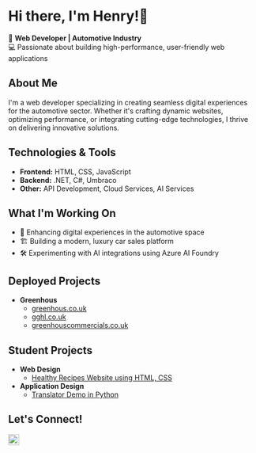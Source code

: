 <h1>Hi there, I'm Henry!👋<br/></h1>

🚗 <b>Web Developer | Automotive Industry</b><br>
💻 Passionate about building high-performance, user-friendly web applications

<h2>About Me</h2>

I'm a web developer specializing in creating seamless digital experiences for the automotive sector. Whether it's crafting dynamic websites, optimizing performance, or integrating cutting-edge technologies, I thrive on delivering innovative solutions.

<h2>Technologies & Tools</h2>

- <b>Frontend:</b> HTML, CSS, JavaScript
- <b>Backend:</b> .NET, C#, Umbraco
- <b>Other:</b> API Development, Cloud Services, AI Services

<h2>What I'm Working On</h2>

- 🚀 Enhancing digital experiences in the automotive space
- 🏗️ Building a modern, luxury car sales platform
- 🛠️ Experimenting with AI integrations using Azure AI Foundry

<h2>Deployed Projects</h2>

- <b>Greenhous</b>
  - [greenhous.co.uk](https://www.greenhous.co.uk/)
  - [gghl.co.uk](https://www.gghl.co.uk/)
  - [greenhouscommercials.co.uk](https://www.greenhouscommercials.co.uk/)

<h2>Student Projects</h2>

- <b>Web Design</b>
  - [Healthy Recipes Website using HTML, CSS](https://github.com/riiisho/HealthyRecipesWebsite)
- <b>Application Design</b>
  - [Translator Demo in Python](https://github.com/riiisho/TranslatorDemo)

<h2>Let's Connect!</h2>

[<img align="left" alt="HenryShore | LinkedIn" width="22px" src="https://cdn.jsdelivr.net/npm/simple-icons@v3/icons/linkedin.svg" />][linkedin]

[linkedin]: https://www.linkedin.com/in/henryshore/
